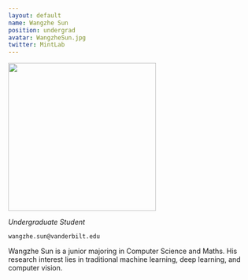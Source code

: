 ```yaml
---
layout: default
name: Wangzhe Sun
position: undergrad
avatar: WangzheSun.jpg
twitter: MintLab
---
```


<img width="300" src="{{site.baseurl}}/assets/images/people/{{page.avatar}}" data-action="zoom">

_Undergraduate Student_<br>

<i class="far fa-envelope"></i> `wangzhe.sun@vanderbilt.edu`

Wangzhe Sun is a junior majoring in Computer Science and Maths. His research interest lies in traditional machine learning, deep learning, and computer vision.
